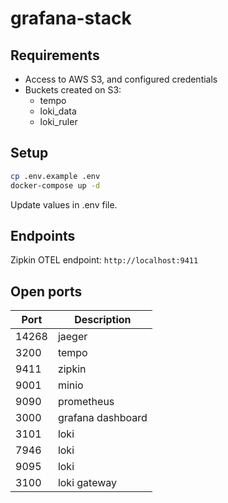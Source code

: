 # grafana-stack

## Requirements

- Access to AWS S3, and configured credentials
- Buckets created on S3:
  - tempo
  - loki_data
  - loki_ruler


## Setup

```bash 
cp .env.example .env
docker-compose up -d
```

Update values in .env file.

## Endpoints

Zipkin OTEL endpoint:
`http://localhost:9411`

## Open ports
| Port  | Description       |
|-------|-------------------|
| 14268 | jaeger            |
| 3200  | tempo             |
| 9411  | zipkin            |
| 9001  | minio             |
| 9090  | prometheus        |
| 3000  | grafana dashboard |
| 3101  | loki              |
| 7946  | loki              |
| 9095  | loki              |
| 3100  | loki gateway      |
